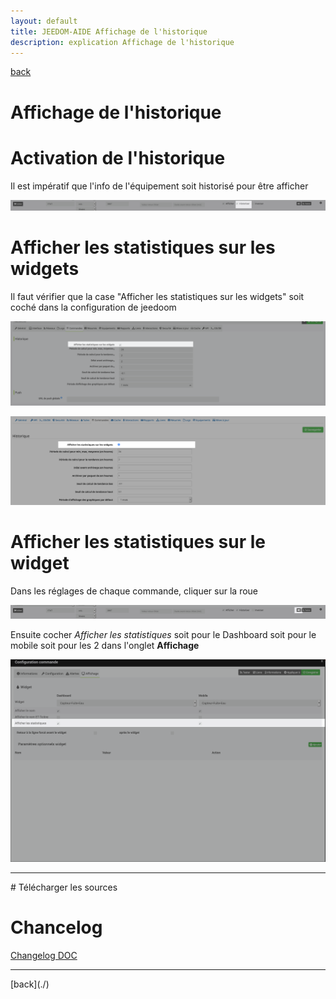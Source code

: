 ```yaml
---
layout: default
title: JEEDOM-AIDE Affichage de l'historique
description: explication Affichage de l'historique
---
```

[back](./)
# Affichage de l'historique 

# Activation de l'historique
Il est impératif que l'info de l'équipement soit historisé pour être afficher
<p><img src="img/Image_Stats_Activation.png" alt="Error" /></p>

# Afficher les statistiques sur les widgets
Il faut vérifier que la case "Afficher les statistiques sur les widgets" soit coché dans la configuration de jeedoom
<p><img src="img/Image_Stats_Activation_V4.png" alt="Config V4" /></p>
<p><img src="img/Image_Stats_Activation_V3_3.png" alt="Config V3" /></p>

# Afficher les statistiques sur le widget
Dans les réglages de chaque commande, cliquer sur la roue
<p><img src="img/Image_Stats_Acces.png" alt="Acces config" /></p>
Ensuite cocher <i>Afficher les statistiques</i> soit pour le Dashboard soit pour le mobile soit pour les 2 dans l'onglet <b>Affichage</b>
<p><img src="img/Image_Stats_Cocher.png" alt="Cocher" /></p>
<hr />
# Télécharger les sources

# Chancelog
<a href="https://github.com/JEALG/JEEDOM-Widget_JAG-doc/commits/master">Changelog DOC</a>

<hr />
[back](./)
